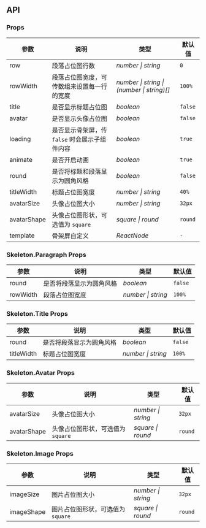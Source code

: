 ## API

### Props

| 参数 | 说明 | 类型 | 默认值 |
| --- | --- | --- | --- |
| row | 段落占位图行数 | _number \| string_ | `0` |
| rowWidth | 段落占位图宽度，可传数组来设置每一行的宽度 | _number \| string \| (number \| string)[]_ | `100%` |
| title | 是否显示标题占位图 | _boolean_ | `false` |
| avatar | 是否显示头像占位图 | _boolean_ | `false` |
| loading | 是否显示骨架屏，传 `false` 时会展示子组件内容 | _boolean_ | `true` |
| animate | 是否开启动画 | _boolean_ | `true` |
| round | 是否将标题和段落显示为圆角风格 | _boolean_ | `false` |
| titleWidth | 标题占位图宽度 | _number \| string_ | `40%` |
| avatarSize | 头像占位图大小 | _number \| string_ | `32px` |
| avatarShape | 头像占位图形状，可选值为 `square` | _square \| round_ | `round` |
| template | 骨架屏自定义 | _ReactNode_ | `-` |

### Skeleton.Paragraph Props

| 参数 | 说明 | 类型 | 默认值 |
| --- | --- | --- | --- |
| round | 是否将段落显示为圆角风格 | _boolean_ | `false` |
| rowWidth | 段落占位图宽度 | _number \| string_ | `100%` |

### Skeleton.Title Props

| 参数 | 说明 | 类型 | 默认值 |
| --- | --- | --- | --- |
| round | 是否将段落显示为圆角风格 | _boolean_ | `false` |
| titleWidth | 标题占位图宽度 | _number \| string_ | `100%` |

### Skeleton.Avatar Props

| 参数 | 说明 | 类型 | 默认值 |
| --- | --- | --- | --- |
| avatarSize | 头像占位图大小 | _number \| string_ | `32px` |
| avatarShape | 头像占位图形状，可选值为 `square` | _square \| round_ | `round` |

### Skeleton.Image Props

| 参数 | 说明 | 类型 | 默认值 |
| --- | --- | --- | --- |
| imageSize | 图片占位图大小 | _number \| string_ | `32px` |
| imageShape | 图片占位图形状，可选值为 `square` | _square \| round_ | `round` |